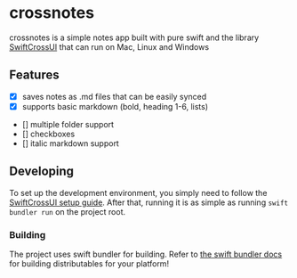 # crossnotes
crossnotes is a simple notes app built with pure swift and the library [SwiftCrossUI](https://github.com/stackotter/swift-cross-ui) that can run on Mac, Linux and Windows
## Features
- [x] saves notes as .md files that can be easily synced
- [x] supports basic markdown (bold, heading 1-6, lists)
- [] multiple folder support
- [] checkboxes
- [] italic markdown support
## Developing
To set up the development environment, you simply need to follow the [SwiftCrossUI setup guide](https://stackotter.github.io/swift-cross-ui/documentation/swiftcrossui/quick-start/). After that, running it is as simple as running `swift bundler run` on the project root.
### Building
The project uses swift bundler for building. Refer to [the swift bundler docs](https://swiftbundler.dev/documentation/swift-bundler/creating-an-app#Distributing-the-app) for building distributables for your platform! 